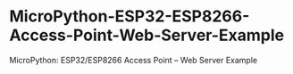 # MicroPython-ESP32-ESP8266-Access-Point-Web-Server-Example
MicroPython: ESP32/ESP8266 Access Point – Web Server Example
